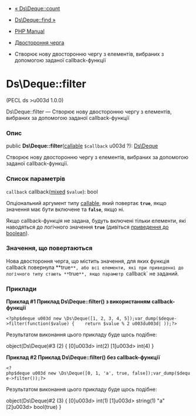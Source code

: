 - [« Ds\Deque::count](ds-deque.count.md)
- [Ds\Deque::find »](ds-deque.find.md)

- [PHP Manual](index.md)
- [Двостороння черга](class.ds-deque.md)
- Створює нову двосторонню чергу з елементів, вибраних з
допомогою заданої callback-функції

# Ds\Deque::filter

(PECL ds \>u003d 1.0.0)

Ds\Deque::filter — Створює нову двосторонню чергу з елементів,
вибраних за допомогою заданої callback-функції

### Опис

public **Ds\Deque::filter**([callable](language.types.callable.md)
`$callback` u003d ?): [Ds\Deque](class.ds-deque.md)

Створює нову двосторонню чергу з елементів, вибраних за допомогою
заданої callback-функції.

### Список параметрів

`callback`
callback([mixed](language.types.declarations.md#language.types.declarations.mixed)
`$value`): bool

Опціональний аргумент типу [callable](language.types.callable.md),
який повертає **`true`**, якщо значення має бути включене та
**`false`**, якщо ні.

Якщо callback-функція не задана, будуть включені тільки елементи,
які наводяться до логічного значення **`true`** (дивіться
[приведення до boolean](language.types.boolean.md#language.types.boolean.casting)).

### Значення, що повертаються

Нова двостороння черга, що містить значення, для яких функція
callback повернула **true`**, або всі елементи, які при приведенні
до логічного типу стають **`true`**, якщо параметр `callback` не
заданий.

### Приклади

**Приклад #1 Приклад **Ds\Deque::filter()** з використанням
callback-функції**

` <?php$deque u003d new \Ds\Deque([1, 2, 3, 4, 5]);var_dump($deque->filter(function($value) {    return $value % 2 u003du003d| ));?> `

Результатом виконання цього прикладу буде щось подібне:

object(Ds\Deque)#3 (2) {
[0]u003d>
int(2)
[1]u003d>
int(4)
}

**Приклад #2 Приклад **Ds\Deque::filter()** без callback-функції**

` <?php$deque u003d new \Ds\Deque([0, 1, 'a', true, false]);var_dump($deque->filter());?> `

Результатом виконання цього прикладу буде щось подібне:

object(Ds\Deque)#2 (3) {
[0]u003d>
int(1)
[1]u003d>
string(1) "a"
[2]u003d>
bool(true)
}
